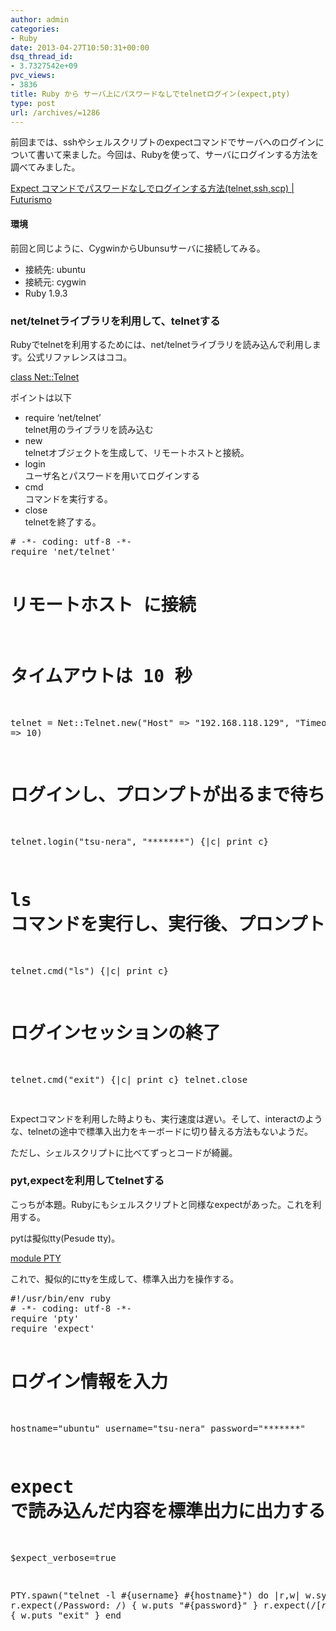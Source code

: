 ```yaml
---
author: admin
categories:
- Ruby
date: 2013-04-27T10:50:31+00:00
dsq_thread_id:
- 3.7327542e+09
pvc_views:
- 3836
title: Ruby から サーバ上にパスワードなしでtelnetログイン(expect,pty)
type: post
url: /archives/=1286
---
```


前回までは、sshやシェルスクリプトのexpectコマンドでサーバへのログインについて書いて来ました。今回は、Rubyを使って、サーバにログインする方法を調べてみました。

[Expect コマンドでパスワードなしでログインする方法(telnet,ssh,scp) | Futurismo][1]

#### 環境

前回と同じように、CygwinからUbunsuサーバに接続してみる。

  * 接続先: ubuntu 
  * 接続元: cygwin 
  * Ruby 1.9.3 

### net/telnetライブラリを利用して、telnetする

Rubyでtelnetを利用するためには、net/telnetライブラリを読み込んで利用します。公式リファレンスはココ。

[class Net::Telnet][2]

ポイントは以下

  * require &#8216;net/telnet&#8217;   
    telnet用のライブラリを読み込む 
  * new   
    telnetオブジェクトを生成して、リモートホストと接続。 
  * login   
    ユーザ名とパスワードを用いてログインする 
  * cmd   
    コマンドを実行する。 
  * close   
    telnetを終了する。 

<div style="padding-bottom: 0px; margin: 0px; padding-left: 0px; padding-right: 0px; display: inline; float: none; padding-top: 0px" id="scid:812469c5-0cb0-4c63-8c15-c81123a09de7:c894d820-0c8e-42e0-ae9c-de264d329db7" class="wlWriterEditableSmartContent">
  <pre name="code" class="ruby"># -*- coding: utf-8 -*-
require 'net/telnet'

# リモートホスト  に接続
# タイムアウトは 10 秒
telnet = Net::Telnet.new("Host" =&gt; "192.168.118.129",
                         "Timeout" =&gt; 10)

# ログインし、プロンプトが出るまで待ち合わせる
telnet.login("tsu-nera", "*******") {|c| print c}

# ls コマンドを実行し、実行後、プロンプトが出るまで待ち合わせる
telnet.cmd("ls") {|c| print c}

# ログインセッションの終了
telnet.cmd("exit") {|c| print c}
telnet.close


</pre>
</div>

Expectコマンドを利用した時よりも、実行速度は遅い。そして、interactのような、telnetの途中で標準入出力をキーボードに切り替える方法もないようだ。

ただし、シェルスクリプトに比べてずっとコードが綺麗。

### pyt,expectを利用してtelnetする

こっちが本題。Rubyにもシェルスクリプトと同様なexpectがあった。これを利用する。

pytは擬似tty(Pesude tty)。

[module PTY][3]

これで、擬似的にttyを生成して、標準入出力を操作する。

<div style="padding-bottom: 0px; margin: 0px; padding-left: 0px; padding-right: 0px; display: inline; float: none; padding-top: 0px" id="scid:812469c5-0cb0-4c63-8c15-c81123a09de7:51ed7da8-3617-47a5-af78-e272fa7138a7" class="wlWriterEditableSmartContent">
  <pre name="code" class="ruby">#!/usr/bin/env ruby
# -*- coding: utf-8 -*-
require 'pty'
require 'expect'

# ログイン情報を入力
hostname="ubuntu"
username="tsu-nera"
password="*******"

# expect で読み込んだ内容を標準出力に出力するおまじない
$expect_verbose=true

PTY.spawn("telnet -l #{username} #{hostname}") do |r,w|
w.sync = true
r.expect(/Password: /) { w.puts "#{password}" }
r.expect(/[$%#]/) { w.puts "ls" }
r.expect(/[$%#]/) { w.puts "exit" }
end
</pre>
</div>

 [1]: https://futurismo.biz/archives/1272
 [2]: https://doc.ruby-lang.org/ja/1.9.3/class/Net=3a=3aTelnet.html
 [3]: https://doc.ruby-lang.org/ja/1.9.2/class/PTY.html